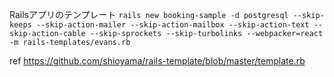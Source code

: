 Railsアプリのテンプレート
`rails new booking-sample -d postgresql --skip-keeps --skip-action-mailer --skip-action-mailbox --skip-action-text --skip-action-cable --skip-sprockets --skip-turbolinks --webpacker=react -m rails-templates/evans.rb`

ref
https://github.com/shioyama/rails-template/blob/master/template.rb
